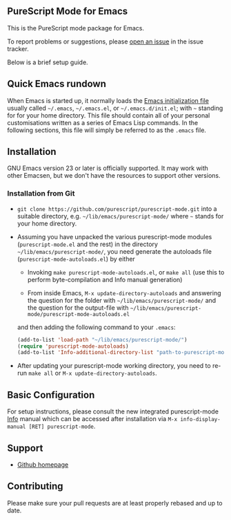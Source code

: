 PureScript Mode for Emacs
----------------------

This is the PureScript mode package for Emacs.

To report problems or suggestions, please
[open an issue](https://github.com/dysinger/purescript-mode/issues?state=open)
in the issue tracker.

Below is a brief setup guide.

Quick Emacs rundown
--------------------

When Emacs is started up, it normally loads the
[Emacs initialization file](http://www.gnu.org/software/emacs/manual/html_node/emacs/Init-File.html)
usually called `~/.emacs`, `~/.emacs.el`, or `~/.emacs.d/init.el`;
with `~` standing for for your home directory.  This file should
contain all of your personal customisations written as a series of
Emacs Lisp commands.  In the following sections, this file will simply
be referred to as the `.emacs` file.

Installation
------------

GNU Emacs version 23 or later is officially supported.  It may work
with other Emacsen, but we don't have the resources to support other
versions.

### Installation from Git

-   `git clone https://github.com/purescript/purescript-mode.git` into a
    suitable directory, e.g. `~/lib/emacs/purescript-mode/` where `~`
    stands for your home directory.

-   Assuming you have unpacked the various purescript-mode modules
    (`purescript-mode.el` and the rest) in the directory
    `~/lib/emacs/purescript-mode/`, you need generate the autoloads file
    (`purescript-mode-autoloads.el`) by either

    - Invoking `make purescript-mode-autoloads.el`, or `make all` (use
      this to perform byte-compilation and Info manual generation)

    - From inside Emacs, `M-x update-directory-autoloads` and answering the question for
      the folder with `~/lib/emacs/purescript-mode/` and the question for the output-file with
      `~/lib/emacs/purescript-mode/purescript-mode-autoloads.el`

    and then adding the following command to your `.emacs`:

    ```el
    (add-to-list 'load-path "~/lib/emacs/purescript-mode/")
    (require 'purescript-mode-autoloads)
    (add-to-list 'Info-additional-directory-list "path-to-purescript-mode/")
    ```

-   After updating your purescript-mode working directory, you need to
    re-run `make all` or `M-x update-directory-autoloads`.

Basic Configuration
-------------------

For setup instructions, please consult the new integrated purescript-mode
[Info](https://www.gnu.org/software/texinfo/manual/info/info.html)
manual which can be accessed after installation via
`M-x info-display-manual [RET] purescript-mode`.

Support
-------

- [Github homepage](https://github.com/purescript/purescript-mode)

Contributing
------------

Please make sure your pull requests are at least properly rebased and up to date.
